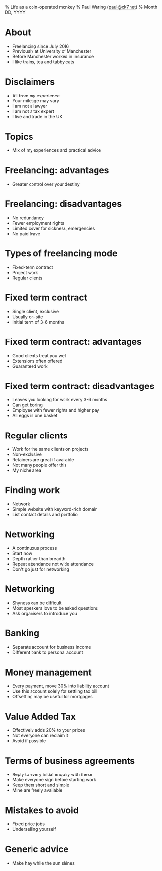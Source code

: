 % Life as a coin-operated monkey
% Paul Waring (paul@xk7.net)
% Month DD, YYYY

# About

 - Freelancing since July 2016
 - Previously at University of Manchester
 - Before Manchester worked in insurance
 - I like trains, tea and tabby cats

# Disclaimers

 - All from my experience
 - Your mileage may vary
 - I am not a lawyer
 - I am not a tax expert
 - I live and trade in the UK

# Topics

 - Mix of my experiences and practical advice

# Freelancing: advantages

 - Greater control over your destiny

# Freelancing: disadvantages

 - No redundancy
 - Fewer employment rights
 - Limited cover for sickness, emergencies
 - No paid leave

# Types of freelancing mode

 - Fixed-term contract
 - Project work
 - Regular clients

# Fixed term contract

 - Single client, exclusive
 - Usually on-site
 - Initial term of 3-6 months

# Fixed term contract: advantages

 - Good clients treat you well
 - Extensions often offered
 - Guaranteed work

# Fixed term contract: disadvantages

 - Leaves you looking for work every 3-6 months
 - Can get boring
 - Employee with fewer rights and higher pay
 - All eggs in one basket

# Regular clients

 - Work for the same clients on projects
 - Non-exclusive
 - Retainers are great if available
 - Not many people offer this
 - My niche area

# Finding work

 - Network
 - Simple website with keyword-rich domain
 - List contact details and portfolio

# Networking

 - A continuous process
 - Start now
 - Depth rather than breadth
 - Repeat attendance not wide attendance
 - Don't go just for networking

# Networking

 - Shyness can be difficult
 - Most speakers love to be asked questions
 - Ask organisers to introduce you

# Banking

 - Separate account for business income
 - Different bank to personal account

# Money management

 - Every payment, move 30% into liability account
 - Use this account solely for settling tax bill
 - Offsetting may be useful for mortgages

# Value Added Tax

 - Effectively adds 20% to your prices
 - Not everyone can reclaim it
 - Avoid if possible

# Terms of business agreements

 - Reply to every initial enquiry with these
 - Make everyone sign before starting work
 - Keep them short and simple
 - Mine are freely available

# Mistakes to avoid

 - Fixed price jobs
 - Underselling yourself

# Generic advice

 - Make hay while the sun shines
